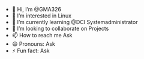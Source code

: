 - 👋 Hi, I’m @GMA326
- 👀 I’m interested in Linux 
- 🌱 I’m currently learning @DCI Systemadministrator
- 💞️ I’m looking to collaborate on Projects
- 📫 How to reach me Ask
- 😄 Pronouns: Ask
- ⚡ Fun fact: Ask

<!---
GMA326/GMA326 is a ✨ special ✨ repository because its `README.md` (this file) appears on your GitHub profile.
You can click the Preview link to take a look at your changes.
--->
